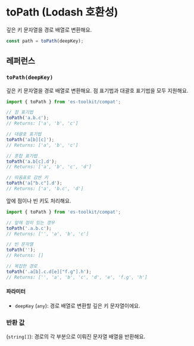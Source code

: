 # toPath (Lodash 호환성)

깊은 키 문자열을 경로 배열로 변환해요.

```typescript
const path = toPath(deepKey);
```

## 레퍼런스

### `toPath(deepKey)`

깊은 키 문자열을 경로 배열로 변환해요. 점 표기법과 대괄호 표기법을 모두 지원해요.

```typescript
import { toPath } from 'es-toolkit/compat';

// 점 표기법
toPath('a.b.c');
// Returns: ['a', 'b', 'c']

// 대괄호 표기법
toPath('a[b][c]');
// Returns: ['a', 'b', 'c']

// 혼합 표기법
toPath('a.b[c].d');
// Returns: ['a', 'b', 'c', 'd']

// 따옴표로 감싼 키
toPath('a["b.c"].d');
// Returns: ['a', 'b.c', 'd']
```

앞에 점이나 빈 키도 처리해요.

```typescript
import { toPath } from 'es-toolkit/compat';

// 앞에 점이 있는 경우
toPath('.a.b.c');
// Returns: ['', 'a', 'b', 'c']

// 빈 문자열
toPath('');
// Returns: []

// 복잡한 경로
toPath('.a[b].c.d[e]["f.g"].h');
// Returns: ['', 'a', 'b', 'c', 'd', 'e', 'f.g', 'h']
```

#### 파라미터

- `deepKey` (`any`): 경로 배열로 변환할 깊은 키 문자열이에요.

### 반환 값

(`string[]`): 경로의 각 부분으로 이뤄진 문자열 배열을 반환해요.
